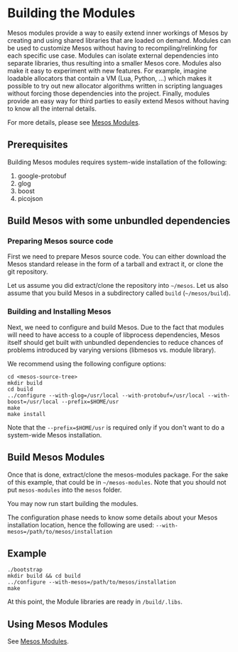# Building the Modules

Mesos modules provide a way to easily extend inner workings of Mesos by creating
and using shared libraries that are loaded on demand. Modules can be used to
customize Mesos without having to recompiling/relinking for each specific use
case. Modules can isolate external dependencies into separate libraries, thus
resulting into a smaller Mesos core. Modules also make it easy to experiment
with new features. For example, imagine loadable allocators that contain a VM
(Lua, Python, …) which makes it possible to try out new allocator algorithms
written in scripting languages without forcing those dependencies into the
project. Finally, modules provide an easy way for third parties to easily extend
Mesos without having to know all the internal details.

For more details, please see
[Mesos Modules](http://mesos.apache.org/documentation/latest/modules/).


## Prerequisites

Building Mesos modules requires system-wide installation of the following:

1. google-protobuf
2. glog
3. boost
4. picojson

## Build Mesos with some unbundled dependencies

### Preparing Mesos source code
First we need to prepare Mesos source code.  You can either download the Mesos
standard release in the form of a tarball and extract it, or clone the git
repository.

Let us assume you did extract/clone
the repository into `~/mesos`. Let us also assume that you build Mesos in a
subdirectory
called `build` (`~/mesos/build`).

### Building and Installing Mesos
Next, we need to configure and build Mesos.
Due to the fact that modules will need to have access to a couple of libprocess
dependencies, Mesos itself should get built with unbundled dependencies to
reduce chances of problems introduced by varying versions (libmesos vs. module
library).

We recommend using the following configure options:

```
cd <mesos-source-tree>
mkdir build
cd build
../configure --with-glog=/usr/local --with-protobuf=/usr/local --with-boost=/usr/local --prefix=$HOME/usr
make
make install
```

Note that the `--prefix=$HOME/usr` is required only if you don't want to do a system-wide Mesos installation.

## Build Mesos Modules

Once that is done, extract/clone the mesos-modules package. For the sake of this
example, that could be in `~/mesos-modules`. Note that you should not put
`mesos-modules` into the `mesos` folder.

You may now run start building the modules.

The configuration phase needs to know some details about your Mesos installation
location, hence the following are used:
`--with-mesos=/path/to/mesos/installation`

## Example
```
./bootstrap
mkdir build && cd build
../configure --with-mesos=/path/to/mesos/installation
make
```

At this point, the Module libraries are ready in `/build/.libs`.

## Using Mesos Modules
See [Mesos Modules](http://mesos.apache.org/documentation/latest/modules/).

